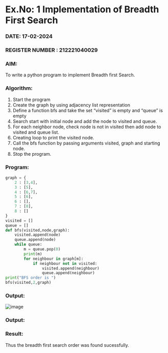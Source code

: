 # Ex.No: 1  Implementation of Breadth First Search 
### DATE: 17-02-2024                                                                           
### REGISTER NUMBER : 212221040029
### AIM: 
To write a python program to implement Breadth first Search. 
### Algorithm:
1. Start the program
2. Create the graph by using adjacency list representation
3. Define a function bfs and take the set “visited” is empty and “queue” is empty
4. Search start with initial node and add the node to visited and queue.
5. For each neighbor node, check node is not in visited then add node to visited and queue list.
6.  Creating loop to print the visited node.
7.   Call the bfs function by passing arguments visited, graph and starting node.
8.   Stop the program.
### Program:
```python
graph = {
    2 : [3,4],
    3 : [5],
    4 : [6,7],
    5 : [6],
    6 : [],
    7 : [8],
    8 : []
}
visited = []
queue = []
def bfs(visited,node,graph):
    visited.append(node)
    queue.append(node)
    while queue:
        m = queue.pop(0)
        print(m)
        for neighbour in graph[m]:
            if neighbour not in visited:
                visited.append(neighbour)
                queue.append(neighbour)
print("BFS order is ")
bfs(visited,2,graph)
```
### Output:
![image](https://github.com/Bhargava-123/AI_Lab_2023-24/assets/85554376/d6696cd2-dfd5-4b42-b179-b82301a350fc)











### Output:



### Result:
Thus the breadth first search order was found sucessfully.
